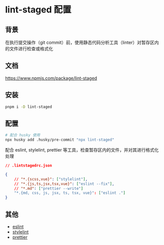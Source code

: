 # lint-staged 配置

## 背景

在执行提交操作（git commit）前，使用静态代码分析工具（linter）对暂存区内的文件进行检查或格式化

## 文档

https://www.npmjs.com/package/lint-staged

## 安装

```bash
pnpm i -D lint-staged
```

## 配置

```bash
# 配合 husky 使用
npx husky add .husky/pre-commit "npx lint-staged"
```

配合 eslint, stylelint, prettier 等工具，检查暂存区内的文件，并对其进行格式化处理

```json
// .lintstagedrc.json

{
    // "*.{scss,vue}": ["stylelint"],
    // "*.{js,ts,jsx,tsx,vue}": ["eslint --fix"],
    // "*.md": ["prettier --write"]
    "*.{md, css, js, jsx, ts, tsx, vue}": ["eslint ."]
}
```

## 其他

-   [eslint](./eslint.md)
-   [stylelint](./stylelint.md)
-   [prettier](./prettier.md)
